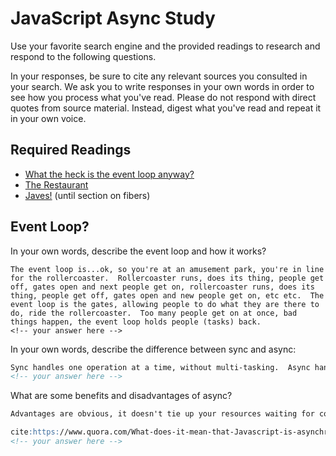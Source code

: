# JavaScript Async Study

Use your favorite search engine and the provided readings to research and
respond to the following questions.

In your responses, be sure to cite any relevant sources you consulted in your
search. We ask you to write responses in your own words in order to see how you
process what you've read. Please do not respond with direct quotes from source
material. Instead, digest what you've read and repeat it in your own voice.

## Required Readings

-   [What the heck is the event loop anyway?](https://www.youtube.com/watch?v=8aGhZQkoFbQ)
-   [The Restaurant](https://www.codeschool.com/blog/2014/10/30/understanding-node-js/)
-   [Javes!](https://www.discovermeteor.com/blog/understanding-sync-async-javascript-node/) (until section on fibers)

## Event Loop?

In your own words, describe the event loop and how it works?

```
The event loop is...ok, so you're at an amusement park, you're in line for the rollercoaster.  Rollercoaster runs, does its thing, people get off, gates open and next people get on, rollercoaster runs, does its thing, people get off, gates open and new people get on, etc etc.  The event loop is the gates, allowing people to do what they are there to do, ride the rollercoaster.  Too many people get on at once, bad things happen, the event loop holds people (tasks) back.
<!-- your answer here -->
```

In your own words, describe the difference between sync and async:

```md
Sync handles one operation at a time, without multi-tasking.  Async handles one operation at a time, WHILE multi-tasking.
<!-- your answer here -->
```

What are some benefits and disadvantages of async?

```md
Advantages are obvious, it doesn't tie up your resources waiting for code to finish.  The only disadvantage that I could find was that it is ore difficult (impossible?) to determine/guarantee the order in which code will execute in certain circumstance.

cite:https://www.quora.com/What-does-it-mean-that-Javascript-is-asynchronous
<!-- your answer here -->
```
